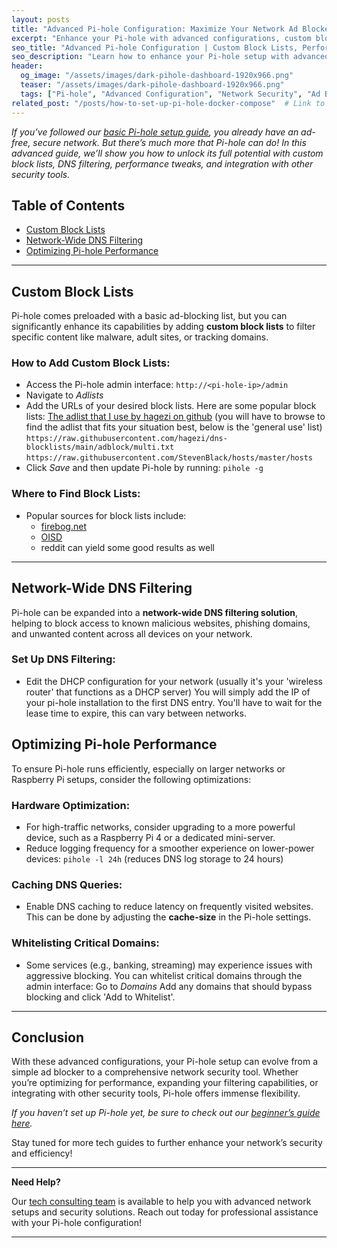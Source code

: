 ```yaml
---
layout: posts
title: "Advanced Pi-hole Configuration: Maximize Your Network Ad Blocker"
excerpt: "Enhance your Pi-hole with advanced configurations, custom block lists, performance tweaks, and integration with other security tools."
seo_title: "Advanced Pi-hole Configuration | Custom Block Lists, Performance Tweaks, and More"
seo_description: "Learn how to enhance your Pi-hole setup with advanced configurations such as custom block lists, network-wide DNS filtering, integration with security tools, and performance optimizations."
header:
  og_image: "/assets/images/dark-pihole-dashboard-1920x966.png"
  teaser: "/assets/images/dark-pihole-dashboard-1920x966.png"
  tags: ["Pi-hole", "Advanced Configuration", "Network Security", "Ad Blocking", "Tech Guide", "Custom Block Lists", "DNS Filtering", "Cybersecurity"]
related_post: "/posts/how-to-set-up-pi-hole-docker-compose"  # Link to the previous basic setup article
---
```


*If you’ve followed our [basic Pi-hole setup guide](/how-to-setup-pi-hole-with-docker-compose), you already have an ad-free, secure network. But there’s much more that Pi-hole can do! In this advanced guide, we’ll show you how to unlock its full potential with custom block lists, DNS filtering, performance tweaks, and integration with other security tools.*

##  Table of Contents
- [Custom Block Lists](#custom-block-lists)
- [Network-Wide DNS Filtering](#network-wide-dns-filtering)
- [Optimizing Pi-hole Performance](#optimizing-pi-hole-performance)

---

##  Custom Block Lists

Pi-hole comes preloaded with a basic ad-blocking list, but you can significantly enhance its capabilities by adding **custom block lists** to filter specific content like malware, adult sites, or tracking domains.

### How to Add Custom Block Lists:
  - Access the Pi-hole admin interface: ```http://<pi-hole-ip>/admin```
  - Navigate to *Adlists*
  - Add the URLs of your desired block lists. Here are some popular block lists:
    [The adlist that I use by hagezi on github](https://github.com/hagezi/dns-blocklists) (you will have to browse to find the adlist that fits your situation best, below is the 'general use' list)
    ```https://raw.githubusercontent.com/hagezi/dns-blocklists/main/adblock/multi.txt```
    ```https://raw.githubusercontent.com/StevenBlack/hosts/master/hosts```
  - Click *Save* and then update Pi-hole by running: 
    ```pihole -g```

### Where to Find Block Lists:
  - Popular sources for block lists include:
    - [firebog.net](https://firebog.net/)
    - [OISD](https://oisd.nl/)
    - reddit can yield some good results as well

---

##  Network-Wide DNS Filtering

Pi-hole can be expanded into a **network-wide DNS filtering solution**, helping to block access to known malicious websites, phishing domains, and unwanted content across all devices on your network.

### Set Up DNS Filtering:
  - Edit the DHCP configuration for your network (usually it's your 'wireless router' that functions as a DHCP server) You will simply add the IP of your pi-hole installation to the first DNS entry. You'll have to wait for the lease time to expire, this can vary between networks.

##  Optimizing Pi-hole Performance

To ensure Pi-hole runs efficiently, especially on larger networks or Raspberry Pi setups, consider the following optimizations:

### Hardware Optimization:
  - For high-traffic networks, consider upgrading to a more powerful device, such as a Raspberry Pi 4 or a dedicated mini-server.
  - Reduce logging frequency for a smoother experience on lower-power devices:
    ```pihole -l 24h``` (reduces DNS log storage to 24 hours)

### Caching DNS Queries:
  - Enable DNS caching to reduce latency on frequently visited websites. This can be done by adjusting the **cache-size** in the Pi-hole settings.

### Whitelisting Critical Domains:
  - Some services (e.g., banking, streaming) may experience issues with aggressive blocking. You can whitelist critical domains through the admin interface:
    Go to *Domains*
    Add any domains that should bypass blocking and click 'Add to Whitelist'.

---

##  Conclusion

With these advanced configurations, your Pi-hole setup can evolve from a simple ad blocker to a comprehensive network security tool. Whether you’re optimizing for performance, expanding your filtering capabilities, or integrating with other security tools, Pi-hole offers immense flexibility.

*If you haven’t set up Pi-hole yet, be sure to check out our [beginner’s guide here](/how-to-setup-pi-hole-with-docker-compose).*

Stay tuned for more tech guides to further enhance your network’s security and efficiency!

---

**Need Help?**

Our [tech consulting team](mailto:contact@subvertec.com) is available to help you with advanced network setups and security solutions. Reach out today for professional assistance with your Pi-hole configuration!

---

